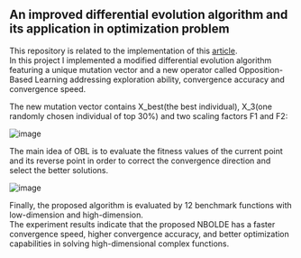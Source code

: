## An improved differential evolution algorithm and its application in optimization problem

This repository is related to the implementation of this [article](https://link.springer.com/article/10.1007/s00500-020-05527-x).\
In this project I implemented a modified differential evolution algorithm featuring a unique mutation vector and a new operator called Opposition-Based Learning
addressing exploration ability, convergence accuracy and convergence speed.

The new mutation vector contains X_best(the best individual), X_3(one randomly chosen individual of top 30%) and two scaling factors F1 and F2: 

![image](https://github.com/user-attachments/assets/9a676caf-ed2c-493c-823b-d4bd638ec992)

The main idea of OBL is to evaluate the fitness values of the current point and its
reverse point in order to correct the convergence direction and select the better solutions.

![image](https://github.com/user-attachments/assets/e7834567-3c22-4d70-a602-20dfd8f79f55)

Finally, the proposed algorithm is evaluated by 12 benchmark functions with low-dimension and high-dimension. \
The experiment results indicate that the proposed NBOLDE has a faster convergence speed, higher convergence accuracy, and better optimization capabilities 
in solving high-dimensional complex functions.

